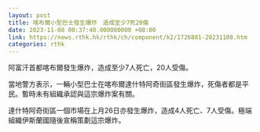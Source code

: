 ```yaml
---
layout: post
title: 喀布爾小型巴士發生爆炸　造成至少7死20傷
date: 2023-11-08 00:37:48.000000000 +08:00
link: https://news.rthk.hk/rthk/ch/component/k2/1726881-20231108.htm
categories: rthk
---
```


阿富汗首都喀布爾發生爆炸，造成至少7人死亡，20人受傷。

當地警方表示，一輛小型巴士在喀布爾達什特阿奇街區發生爆炸，死傷者都是平民。暫時未有組織承認與這宗爆炸案有關。

達什特阿奇街區一個市場在上月26日亦發生爆炸，造成4人死亡、7人受傷。極端組織伊斯蘭國隨後宣稱策劃這宗爆炸。
